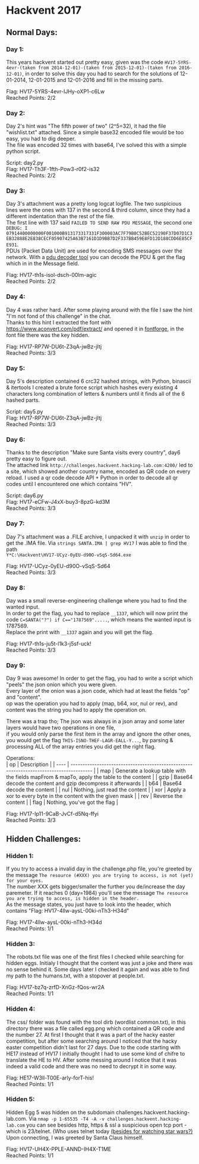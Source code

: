 # Hackvent 2017  
## Normal Days:  
### Day 1:  
This years hackvent started out pretty easy, given was the code `HV17-5YRS-4evr-(taken from 2014-12-01)-(taken from 2015-12-01)-(taken from 2016-12-01)`,
in order to solve this day you had to search for the solutions of 12-01-2014, 12-01-2015 and 12-01-2016 and fill in the missing parts.
  
Flag: HV17-5YRS-4evr-IJHy-oXP1-c6Lw  
Reached Points: 2/2

### Day 2:  
Day 2's hint was "The fifth power of two" (2^5=32), it had the file "wishlist.txt" attached.
Since a simple base32 encoded file would be too easy, you had to dig deeper.  
The file was encoded 32 times with base64, I've solved this with a simple python script. 
  
Script: day2.py  
Flag: HV17-Th3F-1fth-Pow3-r0f2-is32  
Reached Points: 2/2

### Day 3:  
Day 3's attachment was a pretty long logcat logfile. The two suspicious lines were the ones with 137 in the second & third column, since they had a different indentation than the rest of the file.  
The first line with 137 said `FAILED TO SEND RAW PDU MESSAGE`, the second one `DEBUG: I 07914400000000F001000B913173317331F300003AC7F79B0C52BEC52190F37D07D1C3EB32888E2E838CECF05907425A63B7161D1D9BB7D2F337BB459E8FD12D188CDD6E85CFE931`.  
PDUs (Packet Data Unit) are used for encoding SMS messages over the network. With a [pdu decoder tool](https://www.diafaan.com/sms-tutorials/gsm-modem-tutorial/online-sms-pdu-decoder/) you can decode the PDU & get the flag which in in the Message field.
  
Flag: HV17-th1s-isol-dsch-00lm-agic  
Reached Points: 2/2

### Day 4:  
Day 4 was rather hard. After some playing around with the file I saw the hint "I'm not fond of this challenge" in the chat.  
Thanks to this hint I extracted the font with https://www.aconvert.com/pdf/extract/ and opened it in [fontforge](https://github.com/fontforge/fontforge), in the font file there was the key hidden.
  
Flag: HV17-RP7W-DU6t-Z3qA-jwBz-jItj  
Reached Points: 3/3

### Day 5:  
Day 5's description contained 6 crc32 hashed strings, with Python, binascii & itertools I created a brute force script which hashes every existing 4 characters long combination of letters & numbers until it finds all of the 6 hashed parts. 
  
Script: day5.py  
Flag: HV17-RP7W-DU6t-Z3qA-jwBz-jItj  
Reached Points: 3/3

### Day 6:  
Thanks to the description "Make sure Santa visits every country", day6 pretty easy to figure out.  
The attached link `http://challenges.hackvent.hacking-lab.com:4200/` led to a site, which showed another country name, encoded as QR code on every reload.
I used a qr code decode API + Python in order to decode all qr codes until I encountered one which contains "HV".  
  
Script: day6.py  
Flag: HV17-eCFw-J4xX-buy3-8pzG-kd3M  
Reached Points: 3/3

### Day 7:  
Day 7's attachment was a .FILE archive, I unpacked it with `unzip` in order to get the .IMA file. Via `strings SANTA.IMA | grep HV17` I was able to find the path  
`Y*C:\Hackvent\HV17-UCyz-0yEU-d90O-vSqS-Sd64.exe`
  
Flag: HV17-UCyz-0yEU-d90O-vSqS-Sd64  
Reached Points: 3/3

### Day 8:  
Day was a small reverse-engineering challenge where you had to find the wanted input.   
In order to get the flag, you had to replace `__1337`, which will now print the code `C=SANTA("?") if C=="1787569".....`, which means the wanted input is 1787569.  
Replace the print with `__1337` again and you will get the flag.
  
Flag: HV17-th1s-ju5t-l1k3-j5sf-uck!  
Reached Points: 3/3

### Day 9:  
Day 9 was awesome! In order to get the flag, you had to write a script which "peels" the json onion which you were given.  
Every layer of the onion was a json code, which had at least the fields "op" and "content".  
op was the operation you had to apply (map, b64, xor, nul or rev), and content was the string you had to apply the operation on.  

There was a trap tho; The json was always in a json array and some later layers would have two operations in one file,  
if you would only parse the first item in the array and ignore the other ones, you would get the flag `THIS-ISNO-THEF-LAGR-EALL-Y...`, by parsing & processing ALL of the array entries you did get the right flag.
    
Operations:  
| op   | Description                                                                             |
| ---- | --------------------------------------------------------------------------------------- |
| map  | Generate a lookup table with the fields mapFrom & mapTo, apply the table to the content |
| gzip | Base64 decode the content and gzip decompress it afterwards                             |
| b64  | Base64 decode the content                                                               |
| nul  | Nothing, just read the content                                                          |
| xor  | Apply a xor to every byte in the content with the given mask                            |
| rev  | Reverse the content                                                                     |
| flag | Nothing, you've got the flag                                                            |

Flag: HV17-Ip11-9CaB-JvCf-d5Nq-ffyi  
Reached Points: 3/3

## Hidden Challenges:  
### Hidden 1:  
If you try to access a invalid day in the challenge.php file, you're greeted by the message
`The resource (#XXX) you are trying to access, is not (yet) for your eyes.`  
The number XXX gets bigger/smaller the further you de/increase the day paremeter. If it reaches 0 (day=1984) you'll see the message
`The resource you are trying to access, is hidden in the header.`  
As the message states, you just have to look into the header, which contains "Flag: HV17-4llw-aysL-00ki-nTh3-H34d" 
  
Flag: HV17-4llw-aysL-00ki-nTh3-H34d  
Reached Points: 1/1

### Hidden 3:  
The robots.txt file was one of the first files I checked while searching for hidden eggs. Initialy I thought that the content was just a joke and there was no sense behind it.
Some days later I checked it again and was able to find my path to the humans.txt, with a stopover at people.txt.

Flag: HV17-bz7q-zrfD-XnGz-fQos-wr2A  
Reached Points: 1/1

### Hidden 4:  
The css/ folder was found with the tool dirb (wordlist common.txt), in this directory there was a file called egg.png which contained a QR code and the number 27.
At first I thought that it was a part of the hacky easter competition, but after some searching around I noticed that the hacky easter competition didn't last for 27 days. Due to the code starting with HE17 instead of HV17 I initially thought I had to use some kind of chifre to translate the HE to HV. After some messing around I notice that it was indeed a valid code and there was no need to decrypt it in some way.

Flag: HE17-W3ll-T00E-arly-forT-his!  
Reached Points: 1/1

### Hidden 5:  
Hidden Egg 5 was hidden on the subdomain challenges.hackvent.hacking-lab.com. Via `nmap -p 1-65535 -T4 -A -v challenges.hackvent.hacking-lab.com` 
you can see besides http, https & ssl a suspicious open tcp port - which is 23/telnet. (Who uses telnet today [(besides for watching star wars?)](http://blinkenlights.nl/services.html#starwars) Upon connecting, I was greeted by Santa Claus himself.
 
Flag: HV17-UH4X-PPLE-ANND-IH4X-T1ME  
Reached Points: 1/1
